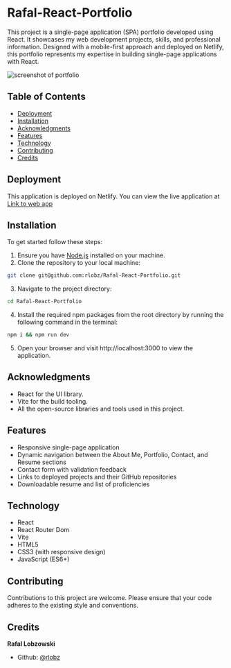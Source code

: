 # Rafal-React-Portfolio

This project is a single-page application (SPA) portfolio developed using React. It showcases my web development projects, skills, and professional information. Designed with a mobile-first approach and deployed on Netlify, this portfolio represents my expertise in building single-page applications with React.

![screenshot of portfolio](./assets/)

## Table of Contents

- [Deployment](#deployment)
- [Installation](#installation)
- [Acknowledgments](#acknowledgments)
- [Features](#features)
- [Technology](#technology)
- [Contributing](#contributing)
- [Credits](#credits)

## Deployment

This application is deployed on Netlify. You can view the live application at [Link to web app](https://)

## Installation

To get started follow these steps:

1. Ensure you have [Node.js](https://nodejs.org/en/) installed on your machine.
2. Clone the repository to your local machine:

```bash
git clone git@github.com:rlobz/Rafal-React-Portfolio.git
```

3. Navigate to the project directory:

```bash
cd Rafal-React-Portfolio
```

4. Install the required npm packages from the root directory by running the following command in the terminal:

```bash
npm i && npm run dev
```

5. Open your browser and visit http://localhost:3000 to view the application.

## Acknowledgments

- React for the UI library.
- Vite for the build tooling.
- All the open-source libraries and tools used in this project.

## Features

- Responsive single-page application
- Dynamic navigation between the About Me, Portfolio, Contact, and Resume sections
- Contact form with validation feedback
- Links to deployed projects and their GitHub repositories
- Downloadable resume and list of proficiencies

## Technology

- React
- React Router Dom
- Vite
- HTML5
- CSS3 (with responsive design)
- JavaScript (ES6+)

## Contributing

Contributions to this project are welcome. Please ensure that your code adheres to the existing style and conventions.

## Credits

**Rafal Lobzowski**
- Github: [@rlobz](https://github.com/rlobz)
